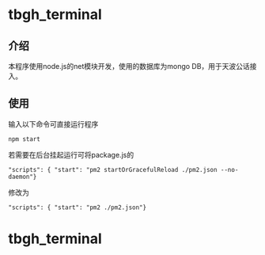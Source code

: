 # tbgh_terminal

## 介绍

本程序使用node.js的net模块开发，使用的数据库为mongo DB，用于天波公话接入。

## 使用

输入以下命令可直接运行程序

`npm start`

若需要在后台挂起运行可将package.js的

`"scripts": { "start": "pm2 startOrGracefulReload ./pm2.json --no-daemon"}`

修改为

`"scripts": { "start": "pm2 ./pm2.json"}`
# tbgh_terminal
